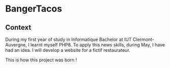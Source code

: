 # BangerTacos 

## Context

During my first year of study in Informatique Bachelor at IUT Clermont-Auvergne, I learnt myself PHP8. 
To apply this news skills, during May, I have had an idea. I will develop a website for a fictif restaurateur. 

This is how this project was born !